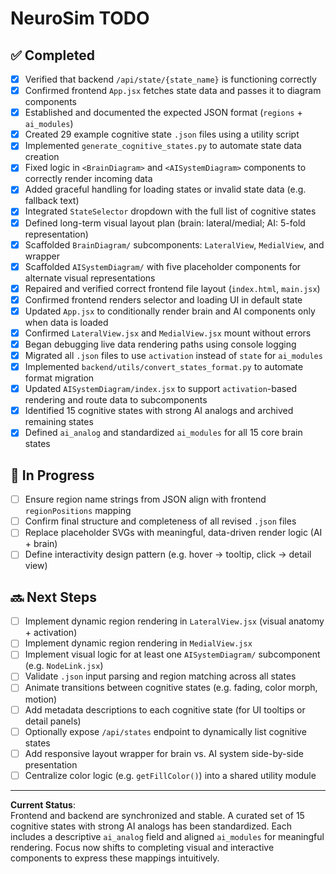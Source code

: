 # NeuroSim TODO

## ✅ Completed
- [x] Verified that backend `/api/state/{state_name}` is functioning correctly
- [x] Confirmed frontend `App.jsx` fetches state data and passes it to diagram components
- [x] Established and documented the expected JSON format (`regions` + `ai_modules`)
- [x] Created 29 example cognitive state `.json` files using a utility script
- [x] Implemented `generate_cognitive_states.py` to automate state data creation
- [x] Fixed logic in `<BrainDiagram>` and `<AISystemDiagram>` components to correctly render incoming data
- [x] Added graceful handling for loading states or invalid state data (e.g. fallback text)
- [x] Integrated `StateSelector` dropdown with the full list of cognitive states
- [x] Defined long-term visual layout plan (brain: lateral/medial; AI: 5-fold representation)
- [x] Scaffolded `BrainDiagram/` subcomponents: `LateralView`, `MedialView`, and wrapper
- [x] Scaffolded `AISystemDiagram/` with five placeholder components for alternate visual representations
- [x] Repaired and verified correct frontend file layout (`index.html`, `main.jsx`)
- [x] Confirmed frontend renders selector and loading UI in default state
- [x] Updated `App.jsx` to conditionally render brain and AI components only when data is loaded
- [x] Confirmed `LateralView.jsx` and `MedialView.jsx` mount without errors
- [x] Began debugging live data rendering paths using console logging
- [x] Migrated all `.json` files to use `activation` instead of `state` for `ai_modules`
- [x] Implemented `backend/utils/convert_states_format.py` to automate format migration
- [x] Updated `AISystemDiagram/index.jsx` to support `activation`-based rendering and route data to subcomponents
- [x] Identified 15 cognitive states with strong AI analogs and archived remaining states
- [x] Defined `ai_analog` and standardized `ai_modules` for all 15 core brain states

## 🔧 In Progress
- [ ] Ensure region name strings from JSON align with frontend `regionPositions` mapping
- [ ] Confirm final structure and completeness of all revised `.json` files
- [ ] Replace placeholder SVGs with meaningful, data-driven render logic (AI + brain)
- [ ] Define interactivity design pattern (e.g. hover → tooltip, click → detail view)

## 🔜 Next Steps
- [ ] Implement dynamic region rendering in `LateralView.jsx` (visual anatomy + activation)
- [ ] Implement dynamic region rendering in `MedialView.jsx`
- [ ] Implement visual logic for at least one `AISystemDiagram/` subcomponent (e.g. `NodeLink.jsx`)
- [ ] Validate `.json` input parsing and region matching across all states
- [ ] Animate transitions between cognitive states (e.g. fading, color morph, motion)
- [ ] Add metadata descriptions to each cognitive state (for UI tooltips or detail panels)
- [ ] Optionally expose `/api/states` endpoint to dynamically list cognitive states
- [ ] Add responsive layout wrapper for brain vs. AI system side-by-side presentation
- [ ] Centralize color logic (e.g. `getFillColor()`) into a shared utility module

---

**Current Status**:  
Frontend and backend are synchronized and stable. A curated set of 15 cognitive states with strong AI analogs has been standardized. Each includes a descriptive `ai_analog` field and aligned `ai_modules` for meaningful rendering. Focus now shifts to completing visual and interactive components to express these mappings intuitively.

